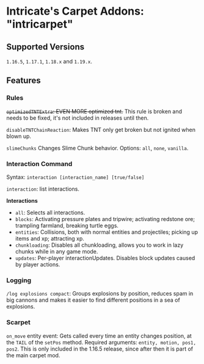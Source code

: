 # Intricate's Carpet Addons: "intricarpet"
## Supported Versions
`1.16.5`, `1.17.1`, `1.18.x` and `1.19.x`.
## Features
### Rules
~~`optimizedTNTExtra`: EVEN MORE optimized tnt.~~ This rule is broken and needs to be fixed, it's not included in releases until then.

`disableTNTChainReaction`: Makes TNT only get broken but not ignited when blown up.

`slimeChunks` Changes Slime Chunk behavior. Options: `all`, `none`, `vanilla`.
### Interaction Command
Syntax: `interaction [interaction_name] [true/false]`

`interaction`: list interactions.

**Interactions**

- `all`: Selects all interactions.
- `blocks`: Activating pressure plates and tripwire; activating redstone ore; trampling farmland, breaking turtle eggs.
- `entities`: Collisions, both with normal entities and projectiles; picking up items and xp; attracting xp.
- `chunkloading`: Disables all chunkloading, allows you to work in lazy chunks while in any game mode.
- `updates`: Per-player interactionUpdates. Disables block updates caused by player actions.

### Logging
`/log explosions compact`: Groups explosions by position, reduces spam in big cannons and makes it easier to find different positions in a sea of explosions.
### Scarpet
`on_move` entity event: Gets called every time an entity changes position, at the `TAIL` of the `setPos` method. Required arguments: `entity, motion, pos1, pos2`. This is only included in the 1.16.5 release, since after then it is part of the main carpet mod.
